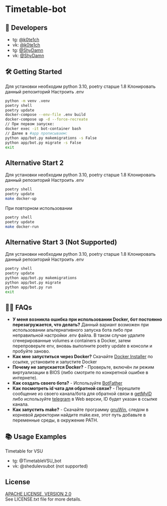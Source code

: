 # Timetable-bot

## 👥 Developers

- tg: [@k0te1ch](https://t.me/k0te1ch)
- vk: [@k0te1ch](https://vk.com/k0te1ch)
- tg: [@ShyDamn](https://t.me/ShyDamn)
- vk: [@ShyDamn](https://vk.com/fandomdan)

## 🛠 Getting Started

Для установки необходим python 3.10, poetry старше 1.8
Клонировать данный репозиторий
Настроить .env

```bash
python -m venv .venv
poetry shell
poetry update
docker-compose --env-file .env build
docker-compose up -d --force-recreate
// При первом запуске:
docker exec -it bot-container bash
// Далее в #app прописываем:
python app/bot.py makemigrations -s False
python app/bot.py migrate -s False
exit
```

## Alternative Start 2

Для установки необходим python 3.10, poetry старше 1.8
Клонировать данный репозиторий
Настроить .env

```bash
poetry shell
poetry update
make docker-up
```

При повторном использовании

```bash
poetry shell
poetry update
make docker-run
```

## Alternative Start 3 (Not Supported)

Для установки необходим python 3.10, poetry старше 1.8
Клонировать данный репозиторий
Настроить .env

```bash
poetry shell
poetry update
python app/bot.py makemigrations
python app/bot.py migrate
python app/bot.py run
exit
```

## 🙋‍♂️ FAQs

- **У меня возникла ошибка при использовании Docker, бот постоянно перезагружается, что делать?** Данный вариант возможен при использовании альтернативного запуска бота либо при неправильной настройки .env файла. В таком случае удалите сгенерированные volumes и containers в Docker, затем перепроверьте env, вноваь выполните poetry update в консоли и пробуйте заново.
- **Как мне запуститься через Docker?** Скачайте [Docker Installer](https://www.docker.com/products/docker-desktop/) по ссылке, установите и запустите Docker
- **Почему не запускается Docker?** - Проверьте, включён ли режим виртуализации в BIOS (либо смотрите по конкретной ошибке в интернете).
- **Как создать своего бота?** - Используйте [BotFather](https://t.me/BotFather)
- **Как посмотреть id чата для обратной связи?** - Перешлите сообщение из своего канала/бота для обратной связи в [getMyID](https://t.me/getmyid_bot) либо используйте [telegram](https://web.telegram.org/a) в Web версии, ID будет указан в ссылке канала.
- **Как запустить make?** - Скачайте программу [gnuWin](https://sourceforge.net/projects/gnuwin32/files/make/3.81/make-3.81.exe/download?use_mirror=deac-riga&download=), следом в корневой директории найдите make.exe, этот путь добавьте в переменные среды, в окружение PATH.

## 📚 Usage Examples

Timetable for VSU

- tg: @TimetableVSU_bot
- vk: @shedulevsubot (not supported)

## License

[APACHE LICENSE, VERSION 2.0](https://www.apache.org/licenses/LICENSE-2.0)\
See LICENSE.txt file for more details.
